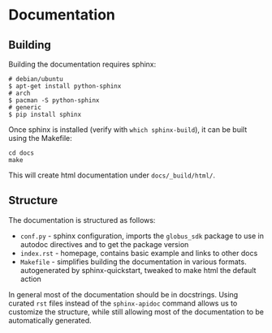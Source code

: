 # Documentation

## Building

Building the documentation requires sphinx:

    # debian/ubuntu
    $ apt-get install python-sphinx
    # arch
    $ pacman -S python-sphinx
    # generic
    $ pip install sphinx

Once sphinx is installed (verify with `which sphinx-build`), it can be
built using the Makefile:

    cd docs
    make

This will create html documentation under `docs/_build/html/`.

## Structure

The documentation is structured as follows:

* `conf.py` - sphinx configuration, imports the `globus_sdk` package to
  use in autodoc directives and to get the package version
* `index.rst` - homepage, contains basic example and links to other docs
* `Makefile` - simplifies building the documentation in various formats.
   autogenerated by sphinx-quickstart, tweaked to make html the default action

In general most of the documentation should be in docstrings. Using
curated `rst` files instead of the `sphinx-apidoc` command allows us to
customize the structure, while still allowing most of the documentation
to be automatically generated.
